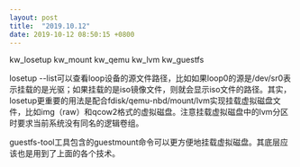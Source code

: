```yaml
---
layout: post
title:  "2019.10.12"
date: 2019-10-12 08:50:15 +0800   
---
```


kw_losetup
kw_mount
kw_qemu
kw_lvm
kw_guestfs

losetup --list可以查看loop设备的源文件路径，比如如果loop0的源是/dev/sr0表示挂载的是光驱；如果挂载的是iso镜像文件，则就会显示iso文件的路径。其实，losetup更重要的用法是配合fdisk/qemu-nbd/mount/lvm实现挂载虚拟磁盘文件，比如img（raw）和qcow2格式的虚拟磁盘。注意挂载虚拟磁盘中的lvm分区时要求当前系统没有同名的逻辑卷组。

guestfs-tool工具包含的guestmount命令可以更方便地挂载虚拟磁盘。其底层应该也是用到了上面的各个技术。

